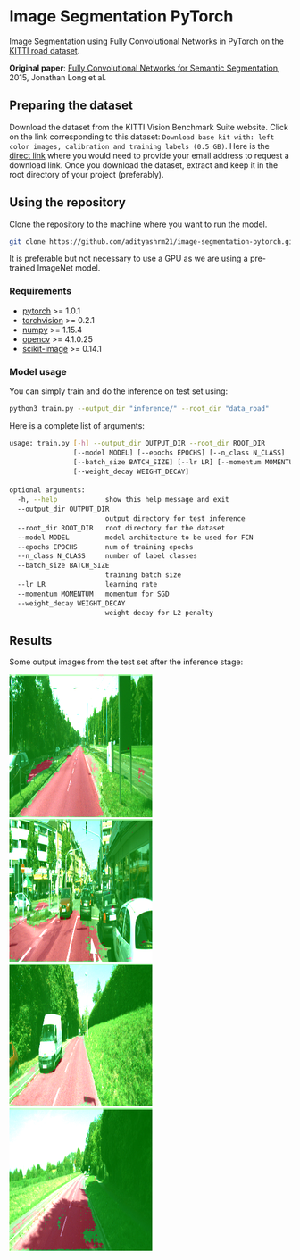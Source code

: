 # Image Segmentation PyTorch
Image Segmentation using Fully Convolutional Networks in PyTorch on the [KITTI road dataset](http://www.cvlibs.net/datasets/kitti/eval_road.php).

**Original paper**: [Fully Convolutional Networks for Semantic Segmentation](https://arxiv.org/abs/1411.4038), 2015, Jonathan Long et al.

## Preparing the dataset

Download the dataset from the KITTI Vision Benchmark Suite website. Click on the link corresponding to this dataset: `Download base kit with: left color images, calibration and training labels (0.5 GB)`. Here is the [direct link](http://www.cvlibs.net/download.php?file=data_road.zip) where you would need to provide your email address to request a download link. Once you download the dataset, extract and keep it in the root directory of your project (preferably).

## Using the repository

Clone the repository to the machine where you want to run the model.

```bash
git clone https://github.com/adityashrm21/image-segmentation-pytorch.git
```
It is preferable but not necessary to use a GPU as we are using a pre-trained ImageNet model.

### Requirements

- [pytorch](https://pytorch.org/get-started/locally/) >= 1.0.1
- [torchvision](https://github.com/pytorch/vision) >= 0.2.1
- [numpy](https://github.com/numpy/numpy) >= 1.15.4
- [opencv](https://github.com/opencv/opencv) >= 4.1.0.25
- [scikit-image](https://github.com/scikit-image/scikit-image) >= 0.14.1

### Model usage

You can simply train and do the inference on test set using:

```bash
python3 train.py --output_dir "inference/" --root_dir "data_road"
```
Here is a complete list of arguments:

```bash
usage: train.py [-h] --output_dir OUTPUT_DIR --root_dir ROOT_DIR
                [--model MODEL] [--epochs EPOCHS] [--n_class N_CLASS]
                [--batch_size BATCH_SIZE] [--lr LR] [--momentum MOMENTUM]
                [--weight_decay WEIGHT_DECAY]

optional arguments:
  -h, --help            show this help message and exit
  --output_dir OUTPUT_DIR
                        output directory for test inference
  --root_dir ROOT_DIR   root directory for the dataset
  --model MODEL         model architecture to be used for FCN
  --epochs EPOCHS       num of training epochs
  --n_class N_CLASS     number of label classes
  --batch_size BATCH_SIZE
                        training batch size
  --lr LR               learning rate
  --momentum MOMENTUM   momentum for SGD
  --weight_decay WEIGHT_DECAY
                        weight decay for L2 penalty
```

## Results

Some output images from the test set after the inference stage:

![](img/um_000000.png)
![](img/um_000061.png)
![](img/um_000017.png)
![](img/um_000047.png)
